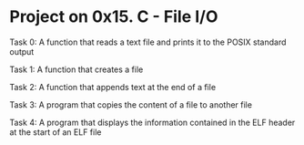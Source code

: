 # Project on 0x15. C - File I/O

Task 0: A function that reads a text file and prints it to the POSIX standard output

Task 1: A function that creates a file

Task 2: A function that appends text at the end of a file

Task 3: A program that copies the content of a file to another file

Task 4: A program that displays the information contained in the ELF header at the start of an ELF file
